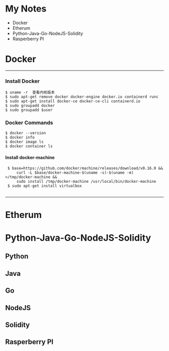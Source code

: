 # My Notes
 - Docker 
 - Etherum
 - Python-Java-Go-NodeJS-Solidity
 - Rasperberry PI

# Docker 
----
### Install Docker
```
$ uname -r  查看内核版本
$ sudo apt-get remove docker docker-engine docker.io containerd runc
$ sudo apt-get install docker-ce docker-ce-cli containerd.io
$ sudo groupadd docker
$ sudo groupadd $user
```

### Docker Commands
```
$ docker --version
$ docker info
$ docker image ls
$ docker container ls
```


#### Install docker-machine
```
 $ base=https://github.com/docker/machine/releases/download/v0.16.0 &&
     curl -L $base/docker-machine-$(uname -s)-$(uname -m) >/tmp/docker-machine &&
     sudo install /tmp/docker-machine /usr/local/bin/docker-machine
 $ sudo apt-get install virtualbox
 
```

----

# Etherum 


# Python-Java-Go-NodeJS-Solidity 
## Python 
   
## Java

## Go

## NodeJS

## Solidity


## Rasperberry PI
